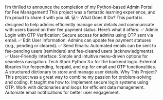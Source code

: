 I’m thrilled to announce the completion of my Python-based Admin Portal for Fee Management! This project was a fantastic learning experience, and I’m proud to share it with you all. 💻✨
What Does It Do?
This portal is designed to help admins efficiently manage user details and communicate with users based on their fee payment status. Here’s what it offers:
✅ Admin Login with OTP Verification: Secure access for admins using OTP sent via email.
✅ Edit User Information: Admins can update fee payment statuses (e.g., pending or cleared).
✅ Send Emails: Automated emails can be sent to fee-pending users (reminders) and fee-cleared users (acknowledgments).
✅ User-Friendly Interface: Simple and intuitive menu-driven options for seamless navigation.
Tech Stack
Python 3.x for the backend logic.
External libraries like feepending, feepaid, and otp for email and OTP functionalities.
A structured dictionary to store and manage user details.
Why This Project?
This project was a great way to combine my passion for problem-solving and coding. It taught me how to:
Implement secure login systems using OTP.
Work with dictionaries and loops for efficient data management.
Automate email notifications for better user engagement.
